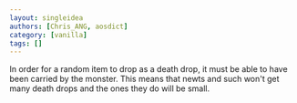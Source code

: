 ```yaml
---
layout: singleidea
authors: [Chris_ANG, aosdict]
category: [vanilla]
tags: []
---
```

In order for a random item to drop as a death drop, it must be able to have been carried by the monster. This means that newts and such won't get many death drops and the ones they do will be small.
